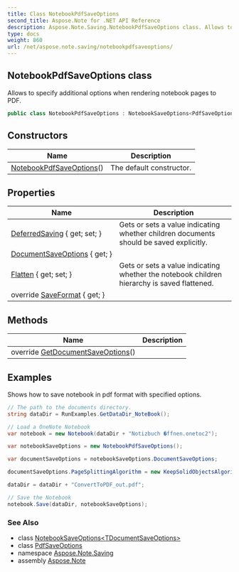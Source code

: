 ```yaml
---
title: Class NotebookPdfSaveOptions
second_title: Aspose.Note for .NET API Reference
description: Aspose.Note.Saving.NotebookPdfSaveOptions class. Allows to specify additional options when rendering notebook pages to PDF
type: docs
weight: 860
url: /net/aspose.note.saving/notebookpdfsaveoptions/
---
```

## NotebookPdfSaveOptions class

Allows to specify additional options when rendering notebook pages to PDF.

```csharp
public class NotebookPdfSaveOptions : NotebookSaveOptions<PdfSaveOptions>
```

## Constructors

| Name | Description |
| --- | --- |
| [NotebookPdfSaveOptions](notebookpdfsaveoptions/)() | The default constructor. |

## Properties

| Name | Description |
| --- | --- |
| [DeferredSaving](../../aspose.note.saving/notebooksaveoptions/deferredsaving/) { get; set; } | Gets or sets a value indicating whether children documents should be saved explicitly. |
| [DocumentSaveOptions](../../aspose.note.saving/notebooksaveoptions-1/documentsaveoptions/) { get; } |  |
| [Flatten](../../aspose.note.saving/notebooksaveoptions/flatten/) { get; set; } | Gets or sets a value indicating whether the notebook children hierarchy is saved flattened. |
| override [SaveFormat](../../aspose.note.saving/notebooksaveoptions-1/saveformat/) { get; } |  |

## Methods

| Name | Description |
| --- | --- |
| override [GetDocumentSaveOptions](../../aspose.note.saving/notebooksaveoptions-1/getdocumentsaveoptions/)() |  |

## Examples

Shows how to save notebook in pdf format with specified options.

```csharp
// The path to the documents directory.
string dataDir = RunExamples.GetDataDir_NoteBook();

// Load a OneNote Notebook
var notebook = new Notebook(dataDir + "Notizbuch �ffnen.onetoc2");

var notebookSaveOptions = new NotebookPdfSaveOptions();

var documentSaveOptions = notebookSaveOptions.DocumentSaveOptions;

documentSaveOptions.PageSplittingAlgorithm = new KeepSolidObjectsAlgorithm();

dataDir = dataDir + "ConvertToPDF_out.pdf";

// Save the Notebook
notebook.Save(dataDir, notebookSaveOptions);
```

### See Also

* class [NotebookSaveOptions&lt;TDocumentSaveOptions&gt;](../notebooksaveoptions-1/)
* class [PdfSaveOptions](../pdfsaveoptions/)
* namespace [Aspose.Note.Saving](../../aspose.note.saving/)
* assembly [Aspose.Note](../../)


